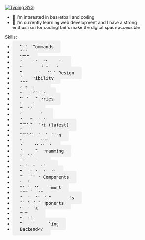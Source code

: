 [![Typing SVG](https://readme-typing-svg.demolab.com?font=Fira+Code&pause=1000&random=false&width=435&lines=My+name+is+Andreas&color=%23FF0000)](https://git.io/typing-svg)
- 👀 I’m interested in basketball and coding
- 🌱 I’m currently learning web development
and I have a strong enthusiasm for coding! Let's make the digital space accessible


Skills: 
- <kbd style="background-color: #f0f0f0; color: black; padding: 12px 24px; border-radius: 5px;">Unix-Commands</kbd> 
- <kbd style="background-color: #f0f0f0; color: black; padding: 12px 24px; border-radius: 5px;">Git</kbd> 
- <kbd style="background-color: #f0f0f0; color: black; padding: 12px 24px; border-radius: 5px;">HTML</kbd> 
- <kbd style="background-color: #f0f0f0; color: black; padding: 12px 24px; border-radius: 5px;">Semantic Elements</kbd> 
- <kbd style="background-color: #f0f0f0; color: black; padding: 12px 24px; border-radius: 5px;">Forms and Inputs</kbd> 
- <kbd style="background-color: #f0f0f0; color: black; padding: 12px 24px; border-radius: 5px;">Responsive Web Design</kbd> 
- <kbd style="background-color: #f0f0f0; color: black; padding: 12px 24px; border-radius: 5px;">Accessibility</kbd> 
- <kbd style="background-color: #f0f0f0; color: black; padding: 12px 24px; border-radius: 5px;">CSS</kbd> 
- <kbd style="background-color: #f0f0f0; color: black; padding: 12px 24px; border-radius: 5px;">Selectors</kbd> 
- <kbd style="background-color: #f0f0f0; color: black; padding: 12px 24px; border-radius: 5px;">Specificity</kbd> 
- <kbd style="background-color: #f0f0f0; color: black; padding: 12px 24px; border-radius: 5px;">Media Queries</kbd> 
- <kbd style="background-color: #f0f0f0; color: black; padding: 12px 24px; border-radius: 5px;">Layout</kbd> 
- <kbd style="background-color: #f0f0f0; color: black; padding: 12px 24px; border-radius: 5px;">Tooling</kbd> 
- <kbd style="background-color: #f0f0f0; color: black; padding: 12px 24px; border-radius: 5px;">Frameworks</kbd> 
- <kbd style="background-color: #f0f0f0; color: black; padding: 12px 24px; border-radius: 5px;">JavaScript</kbd> 
- <kbd style="background-color: #f0f0f0; color: black; padding: 12px 24px; border-radius: 5px;">ECMAScript (latest)</kbd> 
- <kbd style="background-color: #f0f0f0; color: black; padding: 12px 24px; border-radius: 5px;">Events</kbd> 
- <kbd style="background-color: #f0f0f0; color: black; padding: 12px 24px; border-radius: 5px;">DOM Manipulation</kbd> 
- <kbd style="background-color: #f0f0f0; color: black; padding: 12px 24px; border-radius: 5px;">Browser APIs</kbd> 
- <kbd style="background-color: #f0f0f0; color: black; padding: 12px 24px; border-radius: 5px;">Array Methods</kbd> 
- <kbd style="background-color: #f0f0f0; color: black; padding: 12px 24px; border-radius: 5px;">Async Programming</kbd> 
- <kbd style="background-color: #f0f0f0; color: black; padding: 12px 24px; border-radius: 5px;">Tooling</kbd> 
- <kbd style="background-color: #f0f0f0; color: black; padding: 12px 24px; border-radius: 5px;">Debugging</kbd> 
- <kbd style="background-color: #f0f0f0; color: black; padding: 12px 24px; border-radius: 5px;">Unit Testing</kbd> 
- <kbd style="background-color: #f0f0f0; color: black; padding: 12px 24px; border-radius: 5px;">React (latest)</kbd> 
- <kbd style="background-color: #f0f0f0; color: black; padding: 12px 24px; border-radius: 5px;">Function Components</kbd> 
- <kbd style="background-color: #f0f0f0; color: black; padding: 12px 24px; border-radius: 5px;">Hooks</kbd> 
- <kbd style="background-color: #f0f0f0; color: black; padding: 12px 24px; border-radius: 5px;">State Management</kbd> 
- <kbd style="background-color: #f0f0f0; color: black; padding: 12px 24px; border-radius: 5px;">CSS in JS</kbd> 
- <kbd style="background-color: #f0f0f0; color: black; padding: 12px 24px; border-radius: 5px;">Controlled Components</kbd> 
- <kbd style="background-color: #f0f0f0; color: black; padding: 12px 24px; border-radius: 5px;">Styled-Components</kbd> 
- <kbd style="background-color: #f0f0f0; color: black; padding: 12px 24px; border-radius: 5px;">Next.js</kbd> 
- <kbd style="background-color: #f0f0f0; color: black; padding: 12px 24px; border-radius: 5px;">SWR</kbd> 
- <kbd style="background-color: #f0f0f0; color: black; padding: 12px 24px; border-radius: 5px;">Routing</kbd> 
- <kbd style="background-color: #f0f0f0; color: black; padding: 12px 24px; border-radius: 5px;">Dynamic routing</kbd> 
- <kbd style="background-color: #f0f0f0; color: black; padding: 12px 24px; border-radius: 5px;">Backend</



<!---
Andreas-Gottwald/Andreas-Gottwald is a ✨ special ✨ repository because its `README.md` (this file) appears on your GitHub profile.
You can click the Preview link to take a look at your changes.
--->
